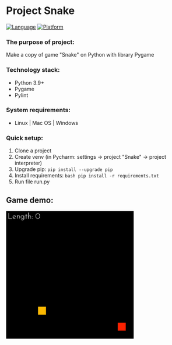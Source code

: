 # Project Snake

[![Language](https://img.shields.io/badge/Language-Python-blue.svg?style=flat)]()
[![Platform](https://img.shields.io/badge/Platform-Windows-red.svg?style=flat)]()

### The purpose of project:
Make a copy of game "Snake" on Python with library Pygame

### Technology stack:
- Python 3.9+
- Pygame
- Pylint

### System requirements:
- Linux | Mac OS | Windows

### Quick setup:
1. Clone a project
2. Create venv (in Pycharm: settings -> project "Snake" -> project interpreter)
3. Upgrade pip: `pip install --upgrade pip`
4. Install requirements: `bash pip install -r requirements.txt`
5. Run file run.py

## Game demo:
<img src="assets/gameplay.gif" width="350" height="350" alt="gameplay"/>
